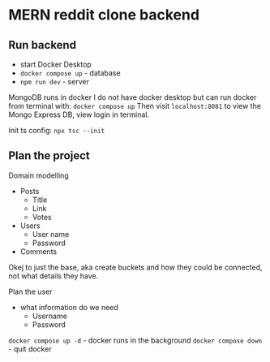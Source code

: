 # MERN reddit clone backend

## Run backend

- start Docker Desktop
- `docker compose up` - database
- `npm run dev` - server

MongoDB runs in docker
I do not have docker desktop but can run docker from terminal with: `docker compose up`
Then visit `localhost:8081` to view the Mongo Express DB, view login in terminal. 


Init ts config: `npx tsc --init`

## Plan the project

Domain modelling
- Posts
  - Title
  - Link
  - Votes
- Users
  - User name
  - Password
- Comments

Okej to just the base, aka create buckets and how they could be connected, not what details they have. 

Plan the user
- what information do we need
  - Username
  - Password 

`docker compose up -d` - docker runs in the background
`docker compose down` - quit docker